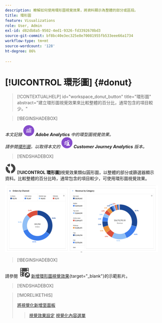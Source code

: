 ```yaml
---
description: 瞭解如何使用環形圖視覺效果，將資料顯示為整體的部分或區段。
title: 環形圖
feature: Visualizations
role: User, Admin
exl-id: d82db8a5-9502-4ed1-9326-fd3392670bd3
source-git-commit: bf8bc40e3ec325e8e70081955fb533eee66a1734
workflow-type: tm+mt
source-wordcount: '128'
ht-degree: 86%

---
```


# [!UICONTROL 環形圖] {#donut}

<!-- markdownlint-disable MD034 -->

>[!CONTEXTUALHELP]
>id="workspace_donut_button"
>title="環形圖"
>abstract="建立環形圖視覺效果來比較整體的百分比，通常包含的項目較少。"

<!-- markdownlint-enable MD034 -->


>[!BEGINSHADEBOX]

_本文記錄_ ![AdobeAnalytics](/help/assets/icons/AdobeAnalytics.svg) _**Adobe Analytics** 中的環型圖視覺效果。_<br/>_請參閱[環形圖](https://experienceleague.adobe.com/zh-hant/docs/analytics-platform/using/cja-workspace/visualizations/donut)，以取得本文的_ ![CustomerJourneyAnalytics](/help/assets/icons/CustomerJourneyAnalytics.svg) _**Customer Journey Analytics** 版本。_

>[!ENDSHADEBOX]


![GraphDonut](/help/assets/icons/GraphDonut.svg) **[!UICONTROL 環形圖]**&#x200B;視覺效果類似圓形圖，以整體的部分或篩選器顯示資料。比較整體的百分比時，通常包含的項目較少，可使用環形圖視覺效果。

![環形圖以整體的部分或篩選器顯示資料。](assets/donut.png)


>[!BEGINSHADEBOX]

請參閱 ![VideoCheckedOut](/help/assets/icons/VideoCheckedOut.svg) [新增環形圖視覺效果](https://video.tv.adobe.com/v/334309/?quality=12){target="_blank"}的示範影片。

>[!ENDSHADEBOX]


>[!MORELIKETHIS]
>
>[將視覺化新增至面板](/help/analyze/analysis-workspace/visualizations/freeform-analysis-visualizations.md#add-visualizations-to-a-panel)
>>[視覺效果設定](/help/analyze/analysis-workspace/visualizations/freeform-analysis-visualizations.md#settings)
>>[視覺化內容選單](/help/analyze/analysis-workspace/visualizations/freeform-analysis-visualizations.md#context-menu)
>

